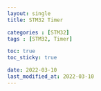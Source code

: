 ```yaml
---
layout: single
title: STM32 Timer

categories : [STM32]
tags : [STM32, Timer]

toc: true
toc_sticky: true

date: 2022-03-10
last_modified_at: 2022-03-10
---
```


